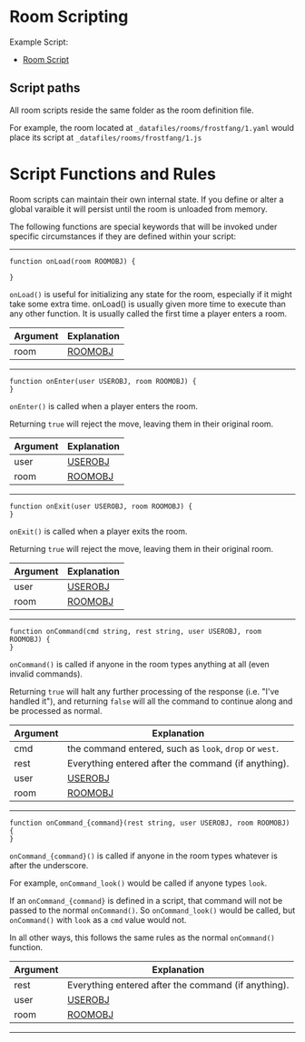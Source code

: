 # Room Scripting

Example Script: 
* [Room Script](../_datafiles/rooms/frostfang/1.js)

## Script paths

All room scripts reside the same folder as the room definition file.

For example, the room located at `_datafiles/rooms/frostfang/1.yaml` would place its script at `_datafiles/rooms/frostfang/1.js`

# Script Functions and Rules

Room scripts can maintain their own internal state. If you define or alter a global varaible it will persist until the room is unloaded from memory.

The following functions are special keywords that will be invoked under specific circumstances if they are defined within your script:

---

```
function onLoad(room ROOMOBJ) {

}
```

`onLoad()` is useful for initializing any state for the room, especially if it might take some extra time. onLoad() is usually given more time to execute than any other function.
It is usually called the first time a player enters a room.

|  Argument | Explanation |
| --- | --- |
| room | [ROOMOBJ](FUNCTIONS_ROOMS.md) |

---

```
function onEnter(user USEROBJ, room ROOMOBJ) {
}
```

`onEnter()` is called when a player enters the room.

Returning `true` will reject the move, leaving them in their original room.

|  Argument | Explanation |
| --- | --- |
| user | [USEROBJ](FUNCTIONS_USERS.md) |
| room | [ROOMOBJ](FUNCTIONS_ROOMS.md) |

---

```
function onExit(user USEROBJ, room ROOMOBJ) {
}
```

`onExit()` is called when a player exits the room.

Returning `true` will reject the move, leaving them in their original room.

|  Argument | Explanation |
| --- | --- |
| user | [USEROBJ](FUNCTIONS_USERS.md) |
| room | [ROOMOBJ](FUNCTIONS_ROOMS.md) |

---

```
function onCommand(cmd string, rest string, user USEROBJ, room ROOMOBJ) {
}
```

`onCommand()` is called if anyone in the room types anything at all (even invalid commands).

Returning `true` will halt any further processing of the response (i.e. "I've handled it"), and returning `false` will all the command to continue along and be processed as normal.

|  Argument | Explanation |
| --- | --- |
| cmd | the command entered, such as `look`, `drop` or `west`. |
| rest | Everything entered after the command (if anything). |
| user | [USEROBJ](FUNCTIONS_USERS.md) |
| room | [ROOMOBJ](FUNCTIONS_ROOMS.md) |

---

```
function onCommand_{command}(rest string, user USEROBJ, room ROOMOBJ) {
}
```

`onCommand_{command}()` is called if anyone in the room types whatever is after the underscore.

For example, `onCommand_look()` would be called if anyone types `look`.

If an `onCommand_{command}` is defined in a script, that command will not be passed to the normal `onCommand()`. So `onCommand_look()` would be called, but `onCommand()` with `look` as a `cmd` value would not.

In all other ways, this follows the same rules as the normal `onCommand()` function.

|  Argument | Explanation |
| --- | --- |
| rest | Everything entered after the command (if anything). |
| user | [USEROBJ](FUNCTIONS_USERS.md) |
| room | [ROOMOBJ](FUNCTIONS_ROOMS.md) |

---